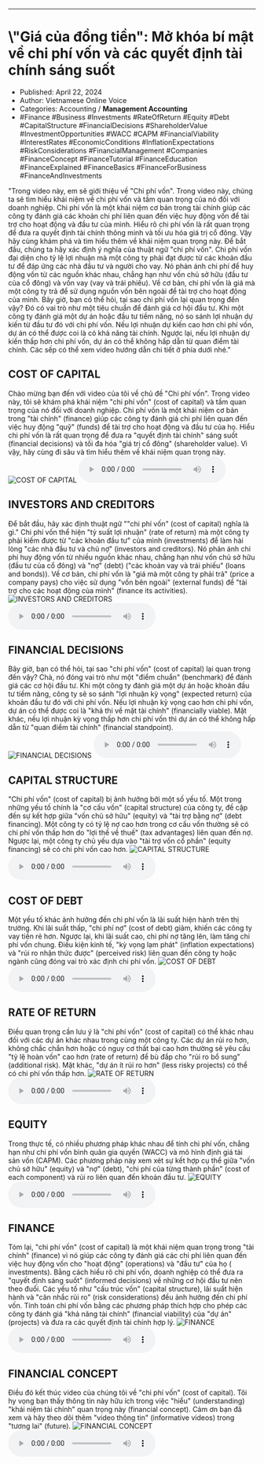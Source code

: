 
---

# \\"Giá của đồng tiền": Mở khóa bí mật về chi phí vốn và các quyết định tài chính sáng suốt

- Published: April 22, 2024
- Author: Vietnamese Online Voice
- Categories: Accounting / **Management Accounting**
- #Finance #Business #Investments #RateOfReturn #Equity #Debt #CapitalStructure #FinancialDecisions #ShareholderValue #InvestmentOpportunities #WACC #CAPM #FinancialViability #InterestRates #EconomicConditions #InflationExpectations #RiskConsiderations #FinancialManagement #Companies #FinanceConcept #FinanceTutorial #FinanceEducation #FinanceExplained #FinanceBasics #FinanceForBusiness #FinanceAndInvestments

"Trong video này, em sẽ giới thiệu về "Chi phí vốn". Trong video này, chúng ta sẽ tìm hiểu khái niệm về chi phí vốn và tầm quan trọng của nó đối với doanh nghiệp. Chi phí vốn là một khái niệm cơ bản trong tài chính giúp các công ty đánh giá các khoản chi phí liên quan đến việc huy động vốn để tài trợ cho hoạt động và đầu tư của mình. Hiểu rõ chi phí vốn là rất quan trọng để đưa ra quyết định tài chính thông minh và tối ưu hóa giá trị cổ đông. Vậy hãy cùng khám phá và tìm hiểu thêm về khái niệm quan trọng này. Để bắt đầu, chúng ta hãy xác định ý nghĩa của thuật ngữ "chi phí vốn". Chi phí vốn đại diện cho tỷ lệ lợi nhuận mà một công ty phải đạt được từ các khoản đầu tư để đáp ứng các nhà đầu tư và người cho vay. Nó phản ánh chi phí để huy động vốn từ các nguồn khác nhau, chẳng hạn như vốn chủ sở hữu (đầu tư của cổ đông) và vốn vay (vay và trái phiếu). Về cơ bản, chi phí vốn là giá mà một công ty trả để sử dụng nguồn vốn bên ngoài để tài trợ cho hoạt động của mình. Bây giờ, bạn có thể hỏi, tại sao chi phí vốn lại quan trọng đến vậy? Đó có vai trò như một tiêu chuẩn để đánh giá cơ hội đầu tư. Khi một công ty đánh giá một dự án hoặc đầu tư tiềm năng, nó so sánh lợi nhuận dự kiến từ đầu tư đó với chi phí vốn. Nếu lợi nhuận dự kiến cao hơn chi phí vốn, dự án có thể được coi là có khả năng tài chính. Ngược lại, nếu lợi nhuận dự kiến thấp hơn chi phí vốn, dự án có thể không hấp dẫn từ quan điểm tài chính. Các sếp có thể xem video hướng dẫn chi tiết ở phía dưới nhé."


## COST OF CAPITAL

Chào mừng bạn đến với video của tôi về chủ đề "Chi phí vốn". Trong video này, tôi sẽ khám phá khái niệm "chi phí vốn" (cost of capital) và tầm quan trọng của nó đối với doanh nghiệp. Chi phí vốn là một khái niệm cơ bản trong "tài chính" (finance) giúp các công ty đánh giá chi phí liên quan đến việc huy động "quỹ" (funds) để tài trợ cho hoạt động và đầu tư của họ. Hiểu chi phí vốn là rất quan trọng để đưa ra "quyết định tài chính" sáng suốt (financial decisions) và tối đa hóa "giá trị cổ đông" (shareholder value). Vì vậy, hãy cùng đi sâu và tìm hiểu thêm về khái niệm quan trọng này.
![COST OF CAPITAL](https://http-archiver-apis-production-80.schnworks.com/storage/images/transitions/2024-04-22/transition-53730478964-Montserrat-Thin-512DA8.jpg)
<audio controls>
    <source src="https://http-archiver-apis-production-80.schnworks.com/storage/audio/file-6374097352.mp3" type="audio/mpeg">
</audio>



## INVESTORS AND CREDITORS

Để bắt đầu, hãy xác định thuật ngữ ""chi phí vốn" (cost of capital) nghĩa là gì." Chi phí vốn thể hiện "tỷ suất lợi nhuận" (rate of return) mà một công ty phải kiếm được từ "các khoản đầu tư" của mình (investments) để làm hài lòng "các nhà đầu tư và chủ nợ" (investors and creditors). Nó phản ánh chi phí huy động vốn từ nhiều nguồn khác nhau, chẳng hạn như vốn chủ sở hữu (đầu tư của cổ đông) và "nợ" (debt) ("các khoản vay và trái phiếu" (loans and bonds)). Về cơ bản, chi phí vốn là "giá mà một công ty phải trả" (price a company pays) cho việc sử dụng "vốn bên ngoài" (external funds) để "tài trợ cho các hoạt động của mình" (finance its activities).
![INVESTORS AND CREDITORS](https://http-archiver-apis-production-80.schnworks.com/storage/images/transitions/2024-04-22/transition--38010524395-Montserrat-Thin-673AB7.jpg)
<audio controls>
    <source src="https://http-archiver-apis-production-80.schnworks.com/storage/audio/file-3641439074.mp3" type="audio/mpeg">
</audio>



## FINANCIAL DECISIONS

Bây giờ, bạn có thể hỏi, tại sao "chi phí vốn" (cost of capital) lại quan trọng đến vậy? Chà, nó đóng vai trò như một "điểm chuẩn" (benchmark) để đánh giá các cơ hội đầu tư. Khi một công ty đánh giá một dự án hoặc khoản đầu tư tiềm năng, công ty sẽ so sánh "lợi nhuận kỳ vọng" (expected return) của khoản đầu tư đó với chi phí vốn. Nếu lợi nhuận kỳ vọng cao hơn chi phí vốn, dự án có thể được coi là "khả thi về mặt tài chính" (financially viable). Mặt khác, nếu lợi nhuận kỳ vọng thấp hơn chi phí vốn thì dự án có thể không hấp dẫn từ "quan điểm tài chính" (financial standpoint).
![FINANCIAL DECISIONS](https://http-archiver-apis-production-80.schnworks.com/storage/images/transitions/2024-04-22/transition-25490716624-Montserrat-Regular-4A148C.jpg)
<audio controls>
    <source src="https://http-archiver-apis-production-80.schnworks.com/storage/audio/file-6017318800.mp3" type="audio/mpeg">
</audio>



## CAPITAL STRUCTURE

"Chi phí vốn" (cost of capital) bị ảnh hưởng bởi một số yếu tố. Một trong những yếu tố chính là "cơ cấu vốn" (capital structure) của công ty, đề cập đến sự kết hợp giữa "vốn chủ sở hữu" (equity) và "tài trợ bằng nợ" (debt financing). Một công ty có tỷ lệ nợ cao hơn trong cơ cấu vốn thường sẽ có chi phí vốn thấp hơn do "lợi thế về thuế" (tax advantages) liên quan đến nợ. Ngược lại, một công ty chủ yếu dựa vào "tài trợ vốn cổ phần" (equity financing) sẽ có chi phí vốn cao hơn.
![CAPITAL STRUCTURE](https://http-archiver-apis-production-80.schnworks.com/storage/images/transitions/2024-04-22/transition--6793344363-Montserrat-Medium-004895.jpg)
<audio controls>
    <source src="https://http-archiver-apis-production-80.schnworks.com/storage/audio/file-48856414914.mp3" type="audio/mpeg">
</audio>



## COST OF DEBT

Một yếu tố khác ảnh hưởng đến chi phí vốn là lãi suất hiện hành trên thị trường. Khi lãi suất thấp, "chi phí nợ" (cost of debt) giảm, khiến các công ty vay tiền rẻ hơn. Ngược lại, khi lãi suất cao, chi phí nợ tăng lên, làm tăng chi phí vốn chung. Điều kiện kinh tế, "kỳ vọng lạm phát" (inflation expectations) và "rủi ro nhận thức được" (perceived risk) liên quan đến công ty hoặc ngành cũng đóng vai trò xác định chi phí vốn.
![COST OF DEBT](https://http-archiver-apis-production-80.schnworks.com/storage/images/transitions/2024-04-22/transition-16647213530-Montserrat-SemiBold-4A148C.jpg)
<audio controls>
    <source src="https://http-archiver-apis-production-80.schnworks.com/storage/audio/file-23924617523.mp3" type="audio/mpeg">
</audio>



## RATE OF RETURN

Điều quan trọng cần lưu ý là "chi phí vốn" (cost of capital) có thể khác nhau đối với các dự án khác nhau trong cùng một công ty. Các dự án rủi ro hơn, không chắc chắn hơn hoặc có nguy cơ thất bại cao hơn thường sẽ yêu cầu "tỷ lệ hoàn vốn" cao hơn (rate of return) để bù đắp cho "rủi ro bổ sung" (additional risk). Mặt khác, "dự án ít rủi ro hơn" (less risky projects) có thể có chi phí vốn thấp hơn.
![RATE OF RETURN](https://http-archiver-apis-production-80.schnworks.com/storage/images/transitions/2024-04-22/transition-11793641062-Montserrat-Bold-283593.jpg)
<audio controls>
    <source src="https://http-archiver-apis-production-80.schnworks.com/storage/audio/file-6635812418.mp3" type="audio/mpeg">
</audio>



## EQUITY

Trong thực tế, có nhiều phương pháp khác nhau để tính chi phí vốn, chẳng hạn như chi phí vốn bình quân gia quyền (WACC) và mô hình định giá tài sản vốn (CAPM). Các phương pháp này xem xét sự kết hợp cụ thể giữa "vốn chủ sở hữu" (equity) và "nợ" (debt), "chi phí của từng thành phần" (cost of each component) và rủi ro liên quan đến khoản đầu tư.
![EQUITY](https://http-archiver-apis-production-80.schnworks.com/storage/images/transitions/2024-04-22/transition-14320386233-Montserrat-Regular-4A148C.jpg)
<audio controls>
    <source src="https://http-archiver-apis-production-80.schnworks.com/storage/audio/file-33931152667.mp3" type="audio/mpeg">
</audio>



## FINANCE

Tóm lại, "chi phí vốn" (cost of capital) là một khái niệm quan trọng trong "tài chính" (finance) vì nó giúp các công ty đánh giá các chi phí liên quan đến việc huy động vốn cho "hoạt động" (operations) và "đầu tư" của họ ( investments). Bằng cách hiểu rõ chi phí vốn, doanh nghiệp có thể đưa ra "quyết định sáng suốt" (informed decisions) về những cơ hội đầu tư nên theo đuổi. Các yếu tố như "cấu trúc vốn" (capital structure), lãi suất hiện hành và "cân nhắc rủi ro" (risk considerations) đều ảnh hưởng đến chi phí vốn. Tính toán chi phí vốn bằng các phương pháp thích hợp cho phép các công ty đánh giá "khả năng tài chính" (financial viability) của "dự án" (projects) và đưa ra các quyết định tài chính hợp lý.
![FINANCE](https://http-archiver-apis-production-80.schnworks.com/storage/images/transitions/2024-04-22/transition-35284045925-Montserrat-Regular-1A237E.jpg)
<audio controls>
    <source src="https://http-archiver-apis-production-80.schnworks.com/storage/audio/file-24943185562.mp3" type="audio/mpeg">
</audio>



## FINANCIAL CONCEPT

Điều đó kết thúc video của chúng tôi về "chi phí vốn" (cost of capital). Tôi hy vọng bạn thấy thông tin này hữu ích trong việc "hiểu" (understanding) "khái niệm tài chính" quan trọng này (financial concept). Cảm ơn bạn đã xem và hãy theo dõi thêm "video thông tin" (informative videos) trong "tương lai" (future).
![FINANCIAL CONCEPT](https://http-archiver-apis-production-80.schnworks.com/storage/images/transitions/2024-04-22/transition--13469582895-Montserrat-Bold-512DA8.jpg)
<audio controls>
    <source src="https://http-archiver-apis-production-80.schnworks.com/storage/audio/file-5846539143.mp3" type="audio/mpeg">
</audio>

